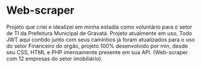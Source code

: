 # Web-scraper

Projeto que criei e idealizei em minha estadia como voluntário para o setor de TI da Prefeitura Municipal de Gravatá. Projeto atualmente em uso, Todo JWT aqui contido junto com seus caminhos já foram atualizados para o uso do setor Financeiro do orgão, projeto 100% desenvolvido por min, desde seu CSS, HTML e PHP imensamente presente em sua API. (Web-scraper com 12 empresas do setor imobiliário).
